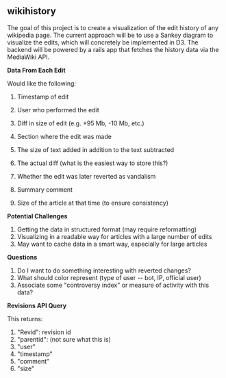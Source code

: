 wikihistory
-----------

The goal of this project is to create a visualization of the edit history of any wikipedia page.
The current approach will be to use a Sankey diagram to visualize the edits, which will concretely
be implemented in D3.  The backend will be powered by a rails app that fetches the history data
via the MediaWiki API.

**Data From Each Edit**

Would like the following:

1.  Timestamp of edit
2.  User who performed the edit
3.  Diff in size of edit (e.g. +95 Mb, -10 Mb, etc.)

4.  Section where the edit was made
5.  The size of text added in addition to the text subtracted
6.  The actual diff (what is the easiest way to store this?)
7.  Whether the edit was later reverted as vandalism
8.  Summary comment
9.  Size of the article at that time (to ensure consistency)

**Potential Challenges**

1.  Getting the data in structured format (may require reformatting)
2.  Visualizing in a readable way for articles with a large number of edits
3.  May want to cache data in a smart way, especially for large articles

**Questions**

1.  Do I want to do something interesting with reverted changes?
2.  What should color represent (type of user -- bot, IP, official user)
3.  Associate some "controversy index" or measure of activity with this data?

**Revisions API Query**

This returns:

1.  "Revid": revision id
2.  "parentid": (not sure what this is)
3.  "user"
4.  "timestamp"
5.  "comment"
6.  "size"
